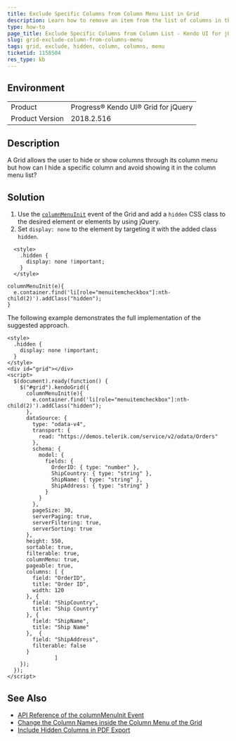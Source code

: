 ```yaml
---
title: Exclude Specific Columns from Column Menu List in Grid
description: Learn how to remove an item from the list of columns in the column menu of the Kendo UI Grid for jQuery.
type: how-to
page_title: Exclude Specific Columns from Column List - Kendo UI for jQuery Data Grid
slug: grid-exclude-column-from-columns-menu
tags: grid, exclude, hidden, column, columns, menu
ticketid: 1158504
res_type: kb
---
```


## Environment

<table>
 <tr>
  <td>Product</td>
  <td>Progress® Kendo UI® Grid for jQuery</td>
 </tr>
 <tr>
  <td>Product Version</td>
  <td>2018.2.516</td>
 </tr>
</table>

## Description

A Grid allows the user to hide or show columns through its column menu but how can I hide a specific column and avoid showing it in the column menu list?

## Solution

1. Use the [`columnMenuInit`](https://docs.telerik.com/kendo-ui/api/javascript/ui/grid/events/columnmenuinit) event of the Grid and add a `hidden` CSS class to the desired element or elements by using jQuery.
2. Set `display: none` to the element by targeting it with the added class `hidden`.

```
  <style>
    .hidden {
      display: none !important;
    }
  </style>
```

```
columnMenuInit(e){
  e.container.find('li[role="menuitemcheckbox"]:nth-child(2)').addClass("hidden");
}
```

The following example demonstrates the full implementation of the suggested approach.

```dojo
<style>
  .hidden {
    display: none !important;
  }
</style>
<div id="grid"></div>
<script>
  $(document).ready(function() {
    $("#grid").kendoGrid({
      columnMenuInit(e){
        e.container.find('li[role="menuitemcheckbox"]:nth-child(2)').addClass("hidden");
      },
      dataSource: {
        type: "odata-v4",
        transport: {
          read: "https://demos.telerik.com/service/v2/odata/Orders"
        },
        schema: {
          model: {
            fields: {
              OrderID: { type: "number" },
              ShipCountry: { type: "string" },
              ShipName: { type: "string" },
              ShipAddress: { type: "string" }                                        
            }
          }
        },
        pageSize: 30,
        serverPaging: true,
        serverFiltering: true,
        serverSorting: true
      },
      height: 550,
      sortable: true,
      filterable: true,
      columnMenu: true,
      pageable: true,
      columns: [ {
        field: "OrderID",
        title: "Order ID",
        width: 120
      }, {
        field: "ShipCountry",
        title: "Ship Country"
      }, {
        field: "ShipName",
        title: "Ship Name"
      },  {
        field: "ShipAddress",
        filterable: false
      }
               ]
    });
  });
</script>
```

## See Also

* [API Reference of the columnMenuInit Event](https://docs.telerik.com/kendo-ui/api/javascript/ui/grid/events/columnmenuinit)
* [Change the Column Names inside the Column Menu of the Grid](https://docs.telerik.com/kendo-ui/knowledge-base/grid-column-menu-change-text)
* [Include Hidden Columns in PDF Export](https://docs.telerik.com/kendo-ui/knowledge-base/grid-include-hidden-columns-to-exported-pdf)
